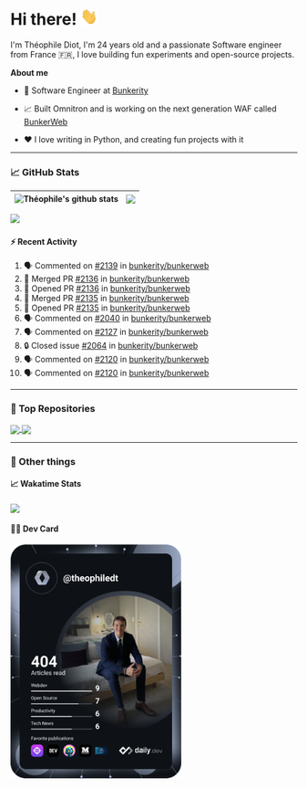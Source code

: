 # Hi there! <img src="./wave.gif" width="30px" height="30px" />

I'm Théophile Diot, I'm 24 years old and a passionate Software engineer from France 🇫🇷, I love building fun experiments and open-source projects.

**About me**

- 💼 Software Engineer at [Bunkerity](https://www.bunkerity.com/)

- 📈 Built Omnitron and is working on the next generation WAF called [BunkerWeb](https://www.bunkerweb.io)

- ❤️ I love writing in Python, and creating fun projects with it

---

### 📈 GitHub Stats

| <img align="center" src="https://github-readme-stats.vercel.app/api?username=TheophileDiot&show_icons=true&include_all_commits=true&theme=algolia&hide_border=true&rank_icon=github" alt="Théophile's github stats" /> | <img align="center" src="https://github-readme-stats.vercel.app/api/top-langs/?username=TheophileDiot&layout=compact&theme=algolia&hide_border=true" /> |
| ---------------------------------------------------------------------------------------------------------------------------------------------------------------------------------------------------------------------- | ------------------------------------------------------------------------------------------------------------------------------------------------------- |

![](https://github-readme-activity-graph.vercel.app/graph?username=TheophileDiot&theme=tokyo-night)

#### :zap: Recent Activity

<!--START_SECTION:activity-->
1. 🗣 Commented on [#2139](https://github.com/bunkerity/bunkerweb/issues/2139#issuecomment-2766824772) in [bunkerity/bunkerweb](https://github.com/bunkerity/bunkerweb)
2. 🎉 Merged PR [#2136](https://github.com/bunkerity/bunkerweb/pull/2136) in [bunkerity/bunkerweb](https://github.com/bunkerity/bunkerweb)
3. 💪 Opened PR [#2136](https://github.com/bunkerity/bunkerweb/pull/2136) in [bunkerity/bunkerweb](https://github.com/bunkerity/bunkerweb)
4. 🎉 Merged PR [#2135](https://github.com/bunkerity/bunkerweb/pull/2135) in [bunkerity/bunkerweb](https://github.com/bunkerity/bunkerweb)
5. 💪 Opened PR [#2135](https://github.com/bunkerity/bunkerweb/pull/2135) in [bunkerity/bunkerweb](https://github.com/bunkerity/bunkerweb)
6. 🗣 Commented on [#2040](https://github.com/bunkerity/bunkerweb/issues/2040#issuecomment-2762245333) in [bunkerity/bunkerweb](https://github.com/bunkerity/bunkerweb)
7. 🗣 Commented on [#2127](https://github.com/bunkerity/bunkerweb/issues/2127#issuecomment-2758619245) in [bunkerity/bunkerweb](https://github.com/bunkerity/bunkerweb)
8. 🔒 Closed issue [#2064](https://github.com/bunkerity/bunkerweb/issues/2064) in [bunkerity/bunkerweb](https://github.com/bunkerity/bunkerweb)
9. 🗣 Commented on [#2120](https://github.com/bunkerity/bunkerweb/issues/2120#issuecomment-2758546554) in [bunkerity/bunkerweb](https://github.com/bunkerity/bunkerweb)
10. 🗣 Commented on [#2120](https://github.com/bunkerity/bunkerweb/issues/2120#issuecomment-2758541105) in [bunkerity/bunkerweb](https://github.com/bunkerity/bunkerweb)
<!--END_SECTION:activity-->

---

### 🔧 Top Repositories

<a href="https://github.com/bunkerity/bunkerweb">
  <img align="center" src="https://github-readme-stats.vercel.app/api/pin/?username=Bunkerity&repo=bunkerweb&theme=algolia" />
</a>
<a href="https://github.com/TheophileDiot/Omnitron">
  <img align="center" src="https://github-readme-stats.vercel.app/api/pin/?username=TheophileDiot&repo=Omnitron&theme=algolia" />
</a>

---

### 🎉 Other things

#### 📈 Wakatime Stats

<a href="https://wakatime.com/@theophile_bunkerity">
  <img align="center" src="https://github-readme-stats.vercel.app/api/wakatime?username=3aa5ce41-c253-43d9-8441-a721e446a45f&layout=compact&theme=algolia" />
</a>

#### 👨‍💻 Dev Card

<a href="https://app.daily.dev/TheophileDt">
  <img src="./devcard.svg" width="300" alt="Théophile Diot's Dev Card"/>
</a>
